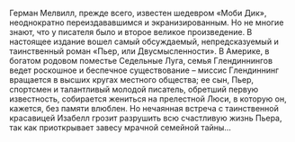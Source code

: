 <!--2025-08-09 15:06:55--><!--pdate:1852-->
Герман Мелвилл, прежде всего, известен шедевром «Моби Дик», неоднократно переиздававшимся и экранизированным. Но не многие знают, что у писателя было и второе великое произведение. В настоящее издание вошел самый обсуждаемый, непредсказуемый и таинственный роман «Пьер, или Двусмысленности».
В Америке, в богатом родовом поместье Седельные Луга, семья Глендиннингов ведет роскошное и беспечное существование – миссис Глендиннинг вращается в высших кругах местного общества; ее сын, Пьер, спортсмен и талантливый молодой писатель, обретший первую известность, собирается жениться на прелестной Люси, в которую он, кажется, без памяти влюблен. Но нечаянная встреча с таинственной красавицей Изабелл грозит разрушить всю счастливую жизнь Пьера, так как приоткрывает завесу мрачной семейной тайны…